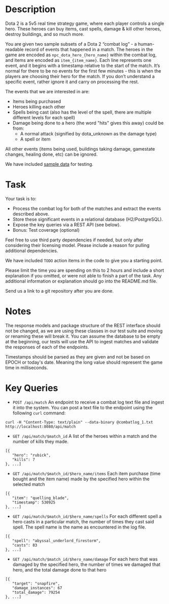 Description
============

Dota 2 is a 5v5 real time strategy game, where each player controls a single hero. 
These heroes can buy items, cast spells, damage & kill other heroes, destroy buildings, and so much more.

You are given two sample subsets of a Dota 2 “combat log” - a human-readable record of events that happened in a match. 
The heroes in the game are encoded as `npc_dota_hero_{hero_name}` within the combat log,
and items are encoded as `item_{item_name}`. Each line represents one event, 
and it begins with a timestamp relative to the start of the match. It’s normal for there to be no events for the first 
few minutes - this is when the players are choosing their hero for the match. If you don’t understand a specific event, 
rather ignore it and carry on processing the rest. 

The events that we are interested in are:
* Items being purchased
* Heroes killing each other
* Spells being cast (also has the level of the spell, there are multiple different levels for each spell)
* Damage being done to a hero (the word "hits" gives this away) could be from:
  * A normal attack (signified by dota_unknown as the damage type)
  * A spell or item

All other events (items being used, buildings taking damage, gamestate changes, healing done, etc) can be ignored.

We have included [sample data](./data) for testing.

Task
====

Your task is to:

* Process the combat log for both of the matches and extract the events described above.
* Store these significant events in a relational database (H2/PostgreSQL).
* Expose the key queries via a REST API (see below).
* Bonus: Test coverage (optional)

Feel free to use third party dependencies if needed, but only after considering their licensing model.
Please include a reason for pulling additional dependencies.

We have included `TODO` action items in the code to give you a starting point.

Please limit the time you are spending on this to 2 hours and include a short explanation if you omitted, 
or were not able to finish a part of the task.
Any additional information or explanation should go into the README.md file.

Send us a link to a git repository after you are done.


Notes
=====

The response models and package structure of the REST interface should not be changed, 
as we are using these classes in our test suite and moving or renaming these will break it.
You can assume the database to be empty at the beginning, 
our tests will use the API to ingest matches and validate the responses of each of the endpoints.

Timestamps should be parsed as they are given and not be based on EPOCH or today's date. 
Meaning the long value should represent the game time in milliseconds.


Key Queries
===========

* `POST /api/match`
An endpoint to receive a combat log text file and ingest it into the system. You can post a text file to the endpoint using the following `curl` command:

````curl -H "Content-Type: text/plain" --data-binary @combatlog_1.txt http://localhost:8080/api/match````

* `GET /api/match/$match_id`
A list of the heroes within a match and the number of kills they made.

````
[{
   "hero": "rubick",
   "kills": 7
}, ...]
````

* `GET /api/match/$match_id/$hero_name/items`
Each item purchase (time bought and the item name) made by the specified hero within the selected match

````
[{
   "item": "quelling_blade",
   "timestamp": 530925
}, ...]
````

* `GET /api/match/$match_id/$hero_name/spells`
For each different spell a hero casts in a particular match, the number of times they cast said spell. The spell name is the name as encountered in the log file.

````
[{
   "spell": "abyssal_underlord_firestorm",
   "casts": 83
}, ...]
````

* `GET /api/match/$match_id/$hero_name/damage`
For each hero that was damaged by the specified hero, the number of times we damaged that hero, and the total damage done to that hero

````
[{
   "target": "snapfire",
   "damage_instances": 67
   "total_damage": 79254
}, ...]
````
